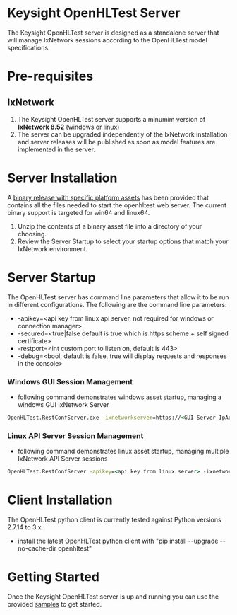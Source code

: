 # Keysight OpenHLTest Server
The Keysight OpenHLTest server is designed as a standalone server that will manage IxNetwork sessions according to the OpenHLTest model specifications.  

# Pre-requisites
## IxNetwork
1) The Keysight OpenHLTest server supports a minumim version of **IxNetwork 8.52** (windows or linux)
2) The server can be upgraded independently of the IxNetwork installation and server releases will be published as soon as model features are implemented in the server.

# Server Installation
A [binary release with specific platform assets](https://github.com/OpenHLTest/keysight-server/releases) has been provided that contains all the files needed to start the openhltest web server.  The current binary support is targeted for win64 and linux64.
1) Unzip the contents of a binary asset file into a directory of your choosing.
2) Review the Server Startup to select your startup options that match your IxNetwork environment.

# Server Startup
The OpenHLTest server has command line parameters that allow it to be run in different configurations.
The following are the command line parameters:
- -apikey=<api key from linux api server, not required for windows or connection manager>
- -secured=<true|false default is true which is https scheme + self signed certificate>
- -restport=<int custom port to listen on, default is 443>
- -debug=<bool, default is false, true will display requests and responses in the console>
  
### Windows GUI Session Management
- following command demonstrates windows asset startup, managing a windows GUI IxNetwork Server
``` cmd
OpenHLTest.RestConfServer.exe -ixnetworkserver=https://<GUI Server IpAddress:RestPort>
```

### Linux API Server Session Management
- following command demonstrates linux asset startup, managing multiple IxNetwork API Server sessions
``` cmd
OpenHLTest.RestConfServer -apikey=<api key from linux server> -ixnetworkserver=https://<Linx API Server  IpAddress:RestPort>
```

# Client Installation
The OpenHLTest python client is currently tested against Python versions 2.7.14 to 3.x.  
   - install the latest OpenHLTest python client with "pip install --upgrade --no-cache-dir openhltest"

# Getting Started
Once the Keysight OpenHLTest server is up and running you can use the provided [samples](https://github.com/OpenHLTest/keysight-server/samples) to get started.
